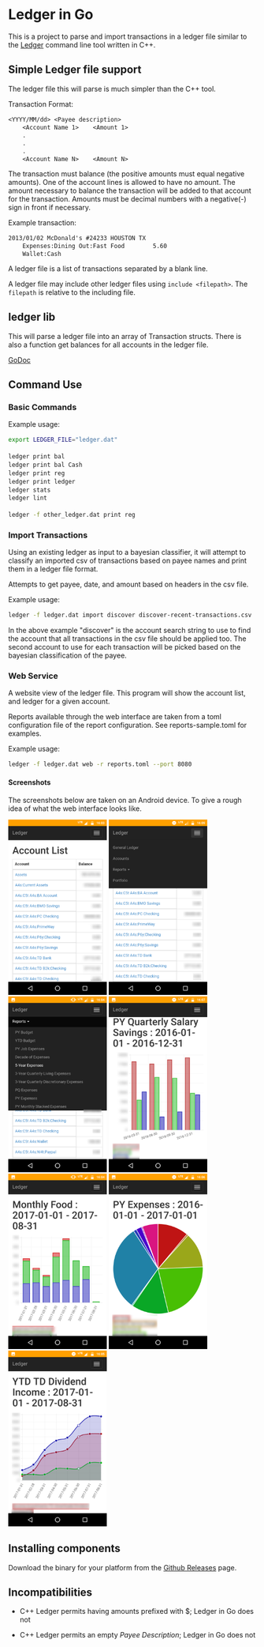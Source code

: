 # Ledger in Go

This is a project to parse and import transactions in a ledger file similar
to the [Ledger](http://ledger-cli.org) command line tool written in C++.

## Simple Ledger file support

The ledger file this will parse is much simpler than the C++ tool.

Transaction Format:

    <YYYY/MM/dd> <Payee description>
        <Account Name 1>    <Amount 1>
        .
        .
        .
        <Account Name N>    <Amount N>
 
The transaction must balance (the positive amounts must equal negative amounts).
One of the account lines is allowed to have no amount. The amount necessary
to balance the transaction will be added to that account for the transaction.
Amounts must be decimal numbers with a negative(-) sign in front if necessary.

Example transaction:

    2013/01/02 McDonald's #24233 HOUSTON TX
        Expenses:Dining Out:Fast Food        5.60
        Wallet:Cash

A ledger file is a list of transactions separated by a blank line.

A ledger file may include other ledger files using `include <filepath>`. The
`filepath` is relative to the including file.


## ledger lib

This will parse a ledger file into an array of Transaction structs.
There is also a function get balances for all accounts in the ledger file.

[GoDoc](https://pkg.go.dev/github.com/howeyc/ledger/)

## Command Use

### Basic Commands

Example usage:
```sh
export LEDGER_FILE="ledger.dat"

ledger print bal
ledger print bal Cash
ledger print reg
ledger print ledger
ledger stats
ledger lint

ledger -f other_ledger.dat print reg
```

### Import Transactions

Using an existing ledger as input to a bayesian classifier, it will attempt to
classify an imported csv of transactions based on payee names and print them in
a ledger file format. 

Attempts to get payee, date, and amount based on headers in the csv file.

Example usage:
```sh
ledger -f ledger.dat import discover discover-recent-transactions.csv
```

In the above example "discover" is the account search string to use to find
the account that all transactions in the csv file should be applied too. The
second account to use for each transaction will be picked based on the
bayesian classification of the payee.

### Web Service

A website view of the ledger file. This program will show the account list,
and ledger for a given account.

Reports available through the web interface are taken from a toml configuration
file of the report configuration. See reports-sample.toml for examples.

Example usage:
```sh
ledger -f ledger.dat web -r reports.toml --port 8080
```

#### Screenshots

The screenshots below are taken on an Android device. To give a rough idea of what the web interface looks like.

<img width=200 src="ledger/cmd/web_screenshots/index.png"> <img width=200 src="ledger/cmd/web_screenshots/nav.png"> <img width=200 src="ledger/cmd/web_screenshots/navreports.png">
<img width=200 src="ledger/cmd/web_screenshots/bar.png"> <img width=200 src="ledger/cmd/web_screenshots/stackedbar.png"> <img width=200 src="ledger/cmd/web_screenshots/pie.png"> <img width=200 src="ledger/cmd/web_screenshots/line.png">

## Installing components

Download the binary for your platform from the [Github Releases](https://github.com/howeyc/ledger/releases) page.

## Incompatibilities

- C++ Ledger permits having amounts prefixed with $; Ledger in Go does not

- C++ Ledger permits an empty *Payee Description*; Ledger in Go does not
